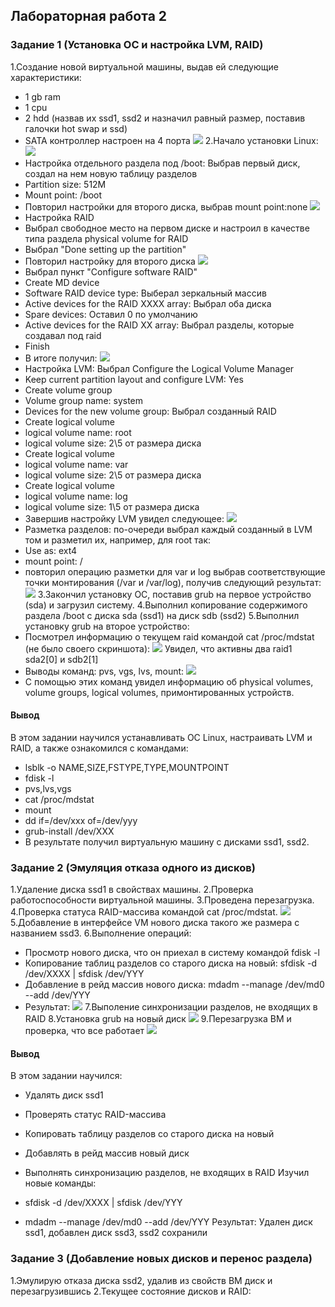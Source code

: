 ﻿## Лабораторная работа 2

### Задание 1 (Установка ОС и настройка LVM, RAID)
1.Создание новой виртуальной машины, выдав ей следующие характеристики:
* 1 gb ram
* 1 cpu
* 2 hdd (назвав их ssd1, ssd2 и назначил равный размер, поставив галочки hot swap и ssd)
* SATA контроллер настроен на 4 порта
![](Image1/Screenshot_1.png)
2.Начало установки Linux:
![](Image1/NPgiMGkrVoo.jpg)
* Настройка отдельного раздела под /boot: Выбрав первый диск, создал на нем новую таблицу разделов
* Partition size: 512M
* Mount point: /boot
* Повторил настройки для второго диска, выбрав mount point:none
![](Image1/VirtualBox_ded_06_04_2019_10_53_27.png)
* Настройка RAID
* Выбрал свободное место на первом диске и настроил в качестве типа раздела physical volume for RAID
* Выбрал "Done setting up the partition"
* Повторил настройку для второго диска
![](Image1/VirtualBox_ded_06_04_2019_11_01_28.png)
* Выбрал пункт "Configure software RAID"
* Create MD device
* Software RAID device type: Выберал зеркальный массив
* Active devices for the RAID XXXX array: Выбрал оба диска
* Spare devices: Оставил 0 по умолчанию
* Active devices for the RAID XX array: Выбрал разделы, которые создавал под raid
* Finish
* В итоге получил: 
![](Image1/VirtualBox_ded_06_04_2019_11_02_11.png)
* Настройка LVM: Выбрал Configure the Logical Volume Manager
* Keep current partition layout and configure LVM: Yes
* Create volume group
* Volume group name: system
* Devices for the new volume group: Выбрал созданный RAID
* Create logical volume
* logical volume name: root
* logical volume size: 2\5 от размера диска
* Create logical volume
* logical volume name: var
* logical volume size: 2\5 от размера диска
* Create logical volume
* logical volume name: log
* logical volume size: 1\5 от размера диска
* Завершив настройку LVM увидел следующее: 
![](Image1/VirtualBox_ded_06_04_2019_11_09_24.png)
* Разметка разделов: по-очереди выбрал каждый созданный в LVM том и разметил их, например, для root так:
* Use as: ext4
* mount point: /
* повторил операцию разметки для var и log выбрав соответствующие точки монтирования (/var и /var/log), получив следующий результат:
![](Image1/VirtualBox_ded_06_04_2019_11_16_33.png)
3.Закончил установку ОС, поставив grub на первое устройство (sda) и загрузил систему.
4.Выполнил копирование содержимого раздела /boot с диска sda (ssd1) на диск sdb (ssd2)
5.Выполнил установку grub на второе устройство: 
* Посмотрел информацию о текущем raid командой cat /proc/mdstat (не было своего скриншота): 
![](Image1/VirtualBox_ded_06_04_2019_11_24_38.png)
Увидел, что активны два raid1 sda2[0] и sdb2[1]
* Выводы команд: pvs, vgs, lvs, mount: 
![](Image1/VirtualBox_ded_06_04_2019_11_29_29.png)
* С помощью этих команд увидел информацию об physical volumes, volume groups, logical volumes, примонтированных устройств.
#### Вывод
В этом задании научился устанавливать ОС Linux, настраивать LVM и RAID, а также ознакомился с командами:
* lsblk -o NAME,SIZE,FSTYPE,TYPE,MOUNTPOINT
* fdisk -l
* pvs,lvs,vgs
* cat /proc/mdstat
* mount
* dd if=/dev/xxx of=/dev/yyy
* grub-install /dev/XXX
* В результате получил виртуальную машину с дисками ssd1, ssd2.
### Задание 2 (Эмуляция отказа одного из дисков)
1.Удаление диска ssd1 в свойствах машины.
2.Проверка работоспособности виртуальной машины.
3.Проведена перезагрузка.
4.Проверка статуса RAID-массива командой cat /proc/mdstat. 
![](Image2/CBGJrpuzskU.jpg)
5.Добавление в интерфейсе VM нового диска такого же размера с названием ssd3.
6.Выполнение операций:
* Просмотр нового диска, что он приехал в систему командой fdisk -l
* Копирование таблиц разделов со старого диска на новый: sfdisk -d /dev/XXXX | sfdisk /dev/YYY
* Добавление в рейд массив нового диска: mdadm --manage /dev/md0 --add /dev/YYY
* Результат:
![](Image2/CBGJrpuzskU.jpg)
7.Выполение синхронизации разделов, не входящих в RAID
8.Установка grub на новый диск 
![](Image2/rcqWGFEyOQA.jpg)
9.Перезагрузка ВМ и проверка, что все работает 
![](Image2/4qUEwnIoSAc.jpg)
#### Вывод
В этом задании научился:

* Удалять диск ssd1
* Проверять статус RAID-массива
* Копировать таблицу разделов со старого диска на новый
* Добавлять в рейд массив новый диск
* Выполнять синхронизацию разделов, не входящих в RAID
Изучил новые команды:

* sfdisk -d /dev/XXXX | sfdisk /dev/YYY
* mdadm --manage /dev/md0 --add /dev/YYY
Результат: Удален диск ssd1, добавлен диск ssd3, ssd2 сохранили

### Задание 3 (Добавление новых дисков и перенос раздела)
1.Эмулирую отказа диска ssd2, удалив из свойств ВМ диск и перезагрузившись
2.Текущее состояние дисков и RAID: 